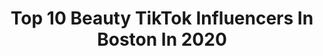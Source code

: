 ---
title: Top 10 Beauty TikTok Influencers In Boston In 2020
description: >-
  Find top beauty TikTok influencers in Boston in 2020. Most popular hashtags: #fyp #boston #beauty #greenscreen.
platform: TikTok
hits: 13
text_top: Analyze the best TikTok influencers on inBeat.
text_bottom: Our database aggregates 13 TikTok influencers like this in Boston, United States for you to work with.
profiles:
  - username: "annababayanskincare"
    fullname: >-
      ANNA BABAYAN
    bio: >-
      ESTHETICIAN 📍BOSTON ADVANCED SKINCARE 📧ANNABABAYANSKINCARE@GMAIL.COM
    location: "United States"
    followers: 47176
    engagement: 272
    commentsToLikes: 0.015151
    id: ckamialinjebh0i78fgk7rf91
    verified: false
    hashtags: "#microcurrentfacial, #skincare, #facialtime, #microcurrent"
  - username: "mamablurr"
    fullname: >-
      Mama Blurr
    bio: >-
      Insta: babyblueblurr PayPal.Me/mamablurr Twitter: blurr_baby
    location: "United States"
    followers: 172300
    engagement: 1831
    commentsToLikes: 0.038293
    id: ck90t6e9us1bq0j78mm88ubwx
    verified: false
    hashtags: "#puppy, #halloween, #greenscreen, #twitch"
  - username: "minamicheal78"
    fullname: >-
      Mina Micheal
    bio: >-
      Fitness💪🏼 | Photography 📸 | Engineer 🛠 Travel 🌎 🇪🇬 مصري | Boston📍
    location: "United States"
    followers: 3089
    engagement: 732
    commentsToLikes: 0.042580
    id: ckdbjcify965m0j23uo2slipm
    verified: false
    hashtags: "#boston, #views, #mass, #travel"
  - username: "marissaspagnoli"
    fullname: >-
      Marissa Spagnoli
    bio: >-
      Unpopular beauty/fashion opinions☕️ SKINCARE GIVEAWAY AT 50K!!👀✨
    location: "United States"
    followers: 54700
    engagement: 645
    commentsToLikes: 0.020842
    id: ck984baq3nrah0j78jjl35s9k
    verified: false
    hashtags: "#skincareroutine, #skincareopinion, #cerave, #fyp"
  - username: "twiinstarr"
    fullname: >-
      Twiinstarr88 
    bio: >-
      Teach Assist/Actress/Singer/Beauty ✨ I HATE RACISM AND WHITE SUPREMACY PERIOD!
    location: "United States"
    followers: 8875
    engagement: 1231
    commentsToLikes: 0.127852
    id: ckcdeix69664p0j23g87ctle1
    verified: false
    hashtags: "#peace, #blm, #whitesupremacy, #nojucticenopeace"
  - username: "marquillajones"
    fullname: >-
      Marquilla Jones
    bio: >-
      Social Butterfly 🦋 Follow me, https://www.youtube.com/channel/UCx
    location: "United States"
    followers: 55500
    engagement: 2030
    commentsToLikes: 0.088020
    id: ckav2m2sq8tic0j23r5rz1v76
    verified: false
    hashtags: "#laughs, #stitch, #teachersof2020, #xcyzbca"
  - username: "crystalstiktok_"
    fullname: >-
      CrystalsTikTok
    bio: >-
      
    location: "United States"
    followers: 11600
    engagement: 635
    commentsToLikes: 0.036202
    id: ckahun7wgj5pk0i78qhszgv57
    verified: false
    hashtags: "#shredwithbillandted, #fitcheck, #letsfaceit, #timefortenet"
  - username: "ava_berube"
    fullname: >-
      ava berube
    bio: >-
      17 | massachusetts
    location: "United States"
    followers: 4899
    engagement: 548
    commentsToLikes: 0.019642
    id: ckbasqqzpje820j23hm20qd4k
    verified: false
    hashtags: "#comedy, #moodboost, #butterglosspop, #starbucks"
  - username: "_michelle_lynne_"
    fullname: >-
      Michlynne
    bio: >-
      • MA 🌈 25 •
    location: "United States"
    followers: 2822
    engagement: 958
    commentsToLikes: 0.032476
    id: ckc7qo7duw3gp0j23s7gopywa
    verified: false
    hashtags: "#happy, #foryoupage, #fyp, #kayakingadventures"
  - username: "playerstribune"
    fullname: >-
      PlayersTribune
    bio: >-
      The voice of the game. 📸 IG @playerstribune 🎥 SUBSCRIBE to our YT channel
    location: "United States"
    followers: 54400
    engagement: 999
    commentsToLikes: 0.016982
    id: ckcdmg8nna60j0j234475ret9
    verified: true
    hashtags: "#nba, #cooking, #mlb, #nbamoments"
---